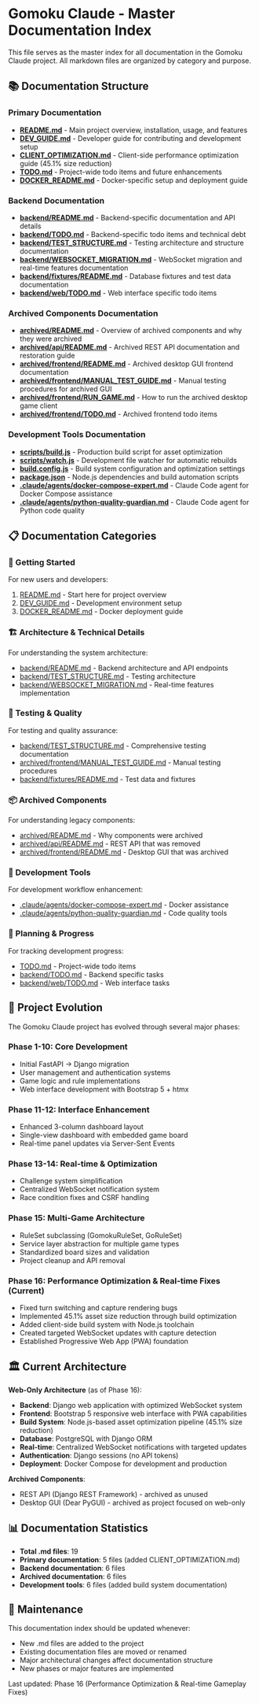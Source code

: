 # Gomoku Claude - Master Documentation Index

This file serves as the master index for all documentation in the Gomoku Claude project. All markdown files are organized by category and purpose.

## 📚 Documentation Structure

### Primary Documentation
- **[README.md](README.md)** - Main project overview, installation, usage, and features
- **[DEV_GUIDE.md](DEV_GUIDE.md)** - Developer guide for contributing and development setup
- **[CLIENT_OPTIMIZATION.md](CLIENT_OPTIMIZATION.md)** - Client-side performance optimization guide (45.1% size reduction)
- **[TODO.md](TODO.md)** - Project-wide todo items and future enhancements
- **[DOCKER_README.md](DOCKER_README.md)** - Docker-specific setup and deployment guide

### Backend Documentation
- **[backend/README.md](backend/README.md)** - Backend-specific documentation and API details
- **[backend/TODO.md](backend/TODO.md)** - Backend-specific todo items and technical debt
- **[backend/TEST_STRUCTURE.md](backend/TEST_STRUCTURE.md)** - Testing architecture and structure documentation
- **[backend/WEBSOCKET_MIGRATION.md](backend/WEBSOCKET_MIGRATION.md)** - WebSocket migration and real-time features documentation
- **[backend/fixtures/README.md](backend/fixtures/README.md)** - Database fixtures and test data documentation
- **[backend/web/TODO.md](backend/web/TODO.md)** - Web interface specific todo items

### Archived Components Documentation
- **[archived/README.md](archived/README.md)** - Overview of archived components and why they were archived
- **[archived/api/README.md](archived/api/README.md)** - Archived REST API documentation and restoration guide
- **[archived/frontend/README.md](archived/frontend/README.md)** - Archived desktop GUI frontend documentation
- **[archived/frontend/MANUAL_TEST_GUIDE.md](archived/frontend/MANUAL_TEST_GUIDE.md)** - Manual testing procedures for archived GUI
- **[archived/frontend/RUN_GAME.md](archived/frontend/RUN_GAME.md)** - How to run the archived desktop game client
- **[archived/frontend/TODO.md](archived/frontend/TODO.md)** - Archived frontend todo items

### Development Tools Documentation
- **[scripts/build.js](scripts/build.js)** - Production build script for asset optimization
- **[scripts/watch.js](scripts/watch.js)** - Development file watcher for automatic rebuilds
- **[build.config.js](build.config.js)** - Build system configuration and optimization settings
- **[package.json](package.json)** - Node.js dependencies and build automation scripts
- **[.claude/agents/docker-compose-expert.md](.claude/agents/docker-compose-expert.md)** - Claude Code agent for Docker Compose assistance
- **[.claude/agents/python-quality-guardian.md](.claude/agents/python-quality-guardian.md)** - Claude Code agent for Python code quality

## 📋 Documentation Categories

### 🚀 Getting Started
For new users and developers:
1. [README.md](README.md) - Start here for project overview
2. [DEV_GUIDE.md](DEV_GUIDE.md) - Development environment setup
3. [DOCKER_README.md](DOCKER_README.md) - Docker deployment guide

### 🏗️ Architecture & Technical Details
For understanding the system architecture:
- [backend/README.md](backend/README.md) - Backend architecture and API endpoints
- [backend/TEST_STRUCTURE.md](backend/TEST_STRUCTURE.md) - Testing architecture
- [backend/WEBSOCKET_MIGRATION.md](backend/WEBSOCKET_MIGRATION.md) - Real-time features implementation

### 🧪 Testing & Quality
For testing and quality assurance:
- [backend/TEST_STRUCTURE.md](backend/TEST_STRUCTURE.md) - Comprehensive testing documentation
- [archived/frontend/MANUAL_TEST_GUIDE.md](archived/frontend/MANUAL_TEST_GUIDE.md) - Manual testing procedures
- [backend/fixtures/README.md](backend/fixtures/README.md) - Test data and fixtures

### 📦 Archived Components
For understanding legacy components:
- [archived/README.md](archived/README.md) - Why components were archived
- [archived/api/README.md](archived/api/README.md) - REST API that was removed
- [archived/frontend/README.md](archived/frontend/README.md) - Desktop GUI that was archived

### 🔧 Development Tools
For development workflow enhancement:
- [.claude/agents/docker-compose-expert.md](.claude/agents/docker-compose-expert.md) - Docker assistance
- [.claude/agents/python-quality-guardian.md](.claude/agents/python-quality-guardian.md) - Code quality tools

### 📝 Planning & Progress
For tracking development progress:
- [TODO.md](TODO.md) - Project-wide todo items
- [backend/TODO.md](backend/TODO.md) - Backend specific tasks
- [backend/web/TODO.md](backend/web/TODO.md) - Web interface tasks

## 🎯 Project Evolution

The Gomoku Claude project has evolved through several major phases:

### Phase 1-10: Core Development
- Initial FastAPI → Django migration
- User management and authentication systems
- Game logic and rule implementations
- Web interface development with Bootstrap 5 + htmx

### Phase 11-12: Interface Enhancement
- Enhanced 3-column dashboard layout
- Single-view dashboard with embedded game board
- Real-time panel updates via Server-Sent Events

### Phase 13-14: Real-time & Optimization
- Challenge system simplification
- Centralized WebSocket notification system
- Race condition fixes and CSRF handling

### Phase 15: Multi-Game Architecture
- RuleSet subclassing (GomokuRuleSet, GoRuleSet)
- Service layer abstraction for multiple game types
- Standardized board sizes and validation
- Project cleanup and API removal

### Phase 16: Performance Optimization & Real-time Fixes (Current)
- Fixed turn switching and capture rendering bugs
- Implemented 45.1% asset size reduction through build optimization
- Added client-side build system with Node.js toolchain
- Created targeted WebSocket updates with capture detection
- Established Progressive Web App (PWA) foundation

## 🏛️ Current Architecture

**Web-Only Architecture** (as of Phase 16):
- **Backend**: Django web application with optimized WebSocket system
- **Frontend**: Bootstrap 5 responsive web interface with PWA capabilities
- **Build System**: Node.js-based asset optimization pipeline (45.1% size reduction)
- **Database**: PostgreSQL with Django ORM
- **Real-time**: Centralized WebSocket notifications with targeted updates
- **Authentication**: Django sessions (no API tokens)
- **Deployment**: Docker Compose for development and production

**Archived Components**:
- REST API (Django REST Framework) - archived as unused
- Desktop GUI (Dear PyGUI) - archived as project focused on web-only

## 📊 Documentation Statistics

- **Total .md files**: 19
- **Primary documentation**: 5 files (added CLIENT_OPTIMIZATION.md)
- **Backend documentation**: 6 files  
- **Archived documentation**: 6 files
- **Development tools**: 6 files (added build system documentation)

## 🔄 Maintenance

This documentation index should be updated whenever:
- New .md files are added to the project
- Existing documentation files are moved or renamed
- Major architectural changes affect documentation structure
- New phases or major features are implemented

Last updated: Phase 16 (Performance Optimization & Real-time Gameplay Fixes)